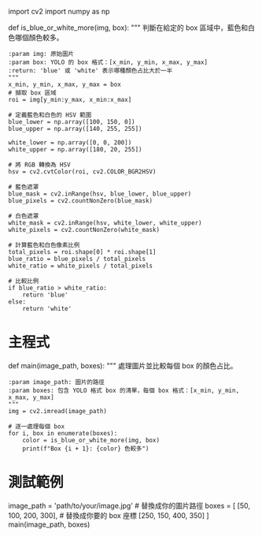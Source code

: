 import cv2
import numpy as np

def is_blue_or_white_more(img, box):
    """
    判斷在給定的 box 區域中，藍色和白色哪個顏色較多。
    
    :param img: 原始圖片
    :param box: YOLO 的 box 格式：[x_min, y_min, x_max, y_max]
    :return: 'blue' 或 'white' 表示哪種顏色占比大於一半
    """
    x_min, y_min, x_max, y_max = box
    # 擷取 box 區域
    roi = img[y_min:y_max, x_min:x_max]
    
    # 定義藍色和白色的 HSV 範圍
    blue_lower = np.array([100, 150, 0])
    blue_upper = np.array([140, 255, 255])
    
    white_lower = np.array([0, 0, 200])
    white_upper = np.array([180, 20, 255])

    # 將 RGB 轉換為 HSV
    hsv = cv2.cvtColor(roi, cv2.COLOR_BGR2HSV)

    # 藍色遮罩
    blue_mask = cv2.inRange(hsv, blue_lower, blue_upper)
    blue_pixels = cv2.countNonZero(blue_mask)

    # 白色遮罩
    white_mask = cv2.inRange(hsv, white_lower, white_upper)
    white_pixels = cv2.countNonZero(white_mask)

    # 計算藍色和白色像素比例
    total_pixels = roi.shape[0] * roi.shape[1]
    blue_ratio = blue_pixels / total_pixels
    white_ratio = white_pixels / total_pixels

    # 比較比例
    if blue_ratio > white_ratio:
        return 'blue'
    else:
        return 'white'

# 主程式
def main(image_path, boxes):
    """
    處理圖片並比較每個 box 的顏色占比。
    
    :param image_path: 圖片的路徑
    :param boxes: 包含 YOLO 格式 box 的清單，每個 box 格式：[x_min, y_min, x_max, y_max]
    """
    img = cv2.imread(image_path)

    # 逐一處理每個 box
    for i, box in enumerate(boxes):
        color = is_blue_or_white_more(img, box)
        print(f"Box {i + 1}: {color} 色較多")

# 測試範例
image_path = 'path/to/your/image.jpg'  # 替換成你的圖片路徑
boxes = [
    [50, 100, 200, 300],   # 替換成你要的 box 座標
    [250, 150, 400, 350]
]
main(image_path, boxes)
